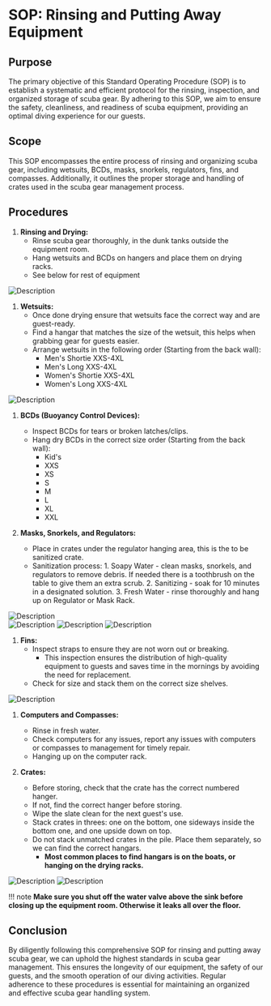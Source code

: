 # SOP: Rinsing and Putting Away Equipment

## Purpose

The primary objective of this Standard Operating Procedure (SOP) is to establish a systematic and efficient protocol for the rinsing, inspection, and organized storage of scuba gear. By adhering to this SOP, we aim to ensure the safety, cleanliness, and readiness of scuba equipment, providing an optimal diving experience for our guests.

## Scope

This SOP encompasses the entire process of rinsing and organizing scuba gear, including wetsuits, BCDs, masks, snorkels, regulators, fins, and compasses. Additionally, it outlines the proper storage and handling of crates used in the scuba gear management process.

## Procedures

1. **Rinsing and Drying:**
    - Rinse scuba gear thoroughly, in the dunk tanks outside the equipment room.
    - Hang wetsuits and BCDs on hangers and place them on drying racks.
    - See below for rest of equipment

![Description](../Images/RinsingGear/DryingRack.jpg)

1. **Wetsuits:**
    - Once done drying ensure that wetsuits face the correct way and are guest-ready.
    - Find a hangar that matches the size of the wetsuit, this helps when grabbing gear for guests easier.
    - Arrange wetsuits in the following order (Starting from the back wall):
        - Men's Shortie XXS-4XL
        - Men's Long XXS-4XL
        - Women's Shortie XXS-4XL
        - Women's Long XXS-4XL
      
![Description](../Images/RinsingGear/WetsuitsBCDs.jpg)
      
1. **BCDs (Buoyancy Control Devices):**
    - Inspect BCDs for tears or broken latches/clips.
    - Hang dry BCDs in the correct size order (Starting from the back wall):
        - Kid's
        - XXS
        - XS
        - S
        - M
        - L
        - XL
        - XXL

2. **Masks, Snorkels, and Regulators:**
    - Place in crates under the regulator hanging area, this is the to be sanitized crate.
    - Sanitization process:
          1. Soapy Water - clean masks, snorkels, and regulators to remove debris. If needed there is a toothbrush on the table to give them an extra scrub.
          2. Sanitizing - soak for 10 minutes in a designated solution.
          3. Fresh Water - rinse thoroughly and hang up on Regulator or Mask Rack.

![Description](../Images/RinsingGear/RegsMaskSanitizeCrate.jpg)     
![Description](../Images/RinsingGear/SanitizingStation.jpg)
![Description](../Images/RinsingGear/HangingMasksSnorkels.jpg)
![Description](../Images/RinsingGear/HangingRegs.jpg)

1. **Fins:**
    - Inspect straps to ensure they are not worn out or breaking.
        - This inspection ensures the distribution of high-quality equipment to guests and saves time in the mornings by avoiding the need for replacement.
    - Check for size and stack them on the correct size shelves.

![Description](../Images/RinsingGear/Fins.jpeg)

1. **Computers and Compasses:**
    - Rinse in fresh water.
    - Check computers for any issues, report any issues with computers or compasses to management for timely repair.
    - Hanging up on the computer rack.

2. **Crates:**
    - Before storing, check that the crate has the correct numbered hanger.
    - If not, find the correct hanger before storing.
    - Wipe the slate clean for the next guest's use.
    - Stack crates in threes: one on the bottom, one sideways inside the bottom one, and one upside down on top.
    - Do not stack unmatched crates in the pile. Place them separately, so we can find the correct hangars.
        - **Most common places to find hangars is on the boats, or hanging on the drying racks.**

![Description](../Images/RinsingGear/CorrectNoHangar.jpg)
![Description](../Images/RinsingGear/StackingCrates.jpg)

!!! note 
      **Make sure you shut off the water valve above the sink before closing up the equipment room. Otherwise it leaks all over the floor.**

## Conclusion

By diligently following this comprehensive SOP for rinsing and putting away scuba gear, we can uphold the highest standards in scuba gear management. This ensures the longevity of our equipment, the safety of our guests, and the smooth operation of our diving activities. Regular adherence to these procedures is essential for maintaining an organized and effective scuba gear handling system.

